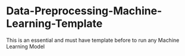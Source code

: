# Data-Preprocessing-Machine-Learning-Template
This is an essential and must have template before to run any Machine Learning Model
